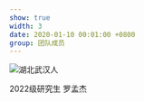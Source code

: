 ```yaml
---
show: true
width: 3
date: 2020-01-10 00:01:00 +0800
group: 团队成员
---
```

<div>
  <img data-src="{{ '/assets/images/lmj.jpg' | relative_url }}" class="lazy w-100 rounded" src="{{ '/assets/images/empty_300x200.png' | relative_url }}" data-toggle="tooltip" data-placement="top" title="湖北武汉人">
  <div class="card-body">
    <p class="card-text">
      2022级研究生 罗孟杰
    </p>
  </div>
</div>
